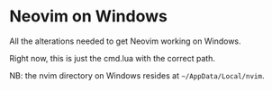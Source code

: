 # Neovim on Windows

All the alterations needed to get Neovim working on Windows.

Right now, this is just the cmd.lua with the correct path.

NB: the nvim directory on Windows resides at `~/AppData/Local/nvim`.

